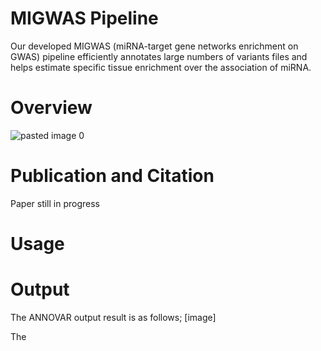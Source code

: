 # MIGWAS Pipeline
Our developed MIGWAS (miRNA-target gene networks enrichment on GWAS) pipeline efficiently annotates large numbers of variants files  and helps estimate specific tissue enrichment over the association of miRNA.
# **Overview**
![pasted image 0](https://user-images.githubusercontent.com/80075365/123517696-76a2e400-d670-11eb-917d-bb1560d1e560.png)



# **Publication and Citation**
Paper still in progress
# **Usage**

# **Output**
The ANNOVAR output result is as follows;
[image]

The 

